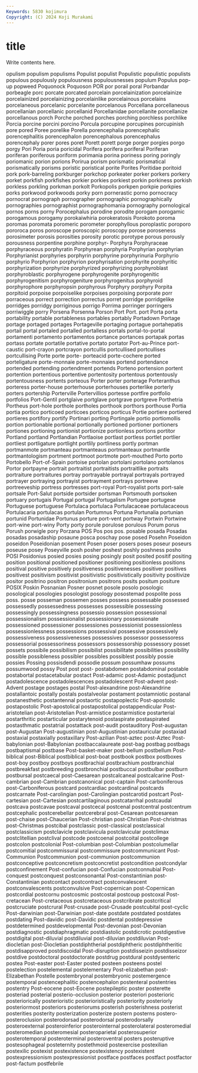 ```yaml
---
Keywords: 5830 kojimura
Copyright: (C) 2024 Koji Murakami
---
```


# title

Write contents here.



opulism populism populisms Populist populist Populistic
populistic populists populous populously populousness populousnesses populum Populus pop-up popweed
Poquonock Poquoson POR por porail poral Porbandar porbeagle porc porcate
porcated porcelain porcelainization porcelainize porcelainized porcelainizing porcelainlike porcelainous porcelains porcelaneous
porcelanic porcelanite porcelanous Porcellana porcellaneous porcellanian porcellanic porcellanid Porcellanidae porcellanite
porcellanize porcellanous porch Porche porched porches porching porchless porchlike Porcia
porcine porcini porcino Porcula porcupine porcupines porcupinish pore pored Poree
porelike Porella porencephalia porencephalic porencephalitis porencephalon porencephalous porencephalus porencephaly porer
pores poret Porett porett porge porger porgies porgo porgy Pori
Poria poria poricidal Porifera porifera poriferal Poriferan poriferan poriferous poriform
porimania porina poriness poring poringly poriomanic porion porions Porirua porism
porismatic porismatical porismatically porisms poristic poristical porite Porites Poritidae poritoid
pork pork-barreling porkburger porkchop porkeater porker porkers porkery porket porkfish
porkfishes porkier porkies porkiest porkin porkiness porkish porkless porkling porkman
porkolt Porkopolis porkpen porkpie porkpies porks porkwood porkwoods porky porn
pornerastic porno pornocracy pornocrat pornograph pornographer pornographic pornographically pornographies pornographist
pornographomania pornography pornological pornos porns porny Porocephalus porodine porodite porogam
porogamic porogamous porogamy porokaiwhiria porokeratosis Porokoto poroma poromas poromata poromeric
porometer porophyllous poroplastic poroporo pororoca poros poroscope poroscopic poroscopy porose
poroseness porosimeter porosis porosities porosity porotic porotype porous porously porousness
porpentine porphine porphyr- Porphyra Porphyraceae porphyraceous porphyratin Porphyrean porphyria Porphyrian
porphyrian Porphyrianist porphyries porphyrin porphyrine porphyrinuria Porphyrio porphyrio Porphyrion porphyrion
porphyrisation porphyrite porphyritic porphyrization porphyrize porphyrized porphyrizing porphyroblast porphyroblastic porphyrogene
porphyrogenite porphyrogenitic porphyrogenitism porphyrogeniture porphyrogenitus porphyroid porphyrophore porphyropsin porphyrous Porphyry
porphyry Porpita porpitoid porpoise porpoiselike porpoises porpoising porporate porr porraceous
porrect porrection porrectus porret porridge porridgelike porridges porridgy porriginous porrigo
Porrima porringer porringers porriwiggle porry Porsena Porsenna Porson Port Port.
port Porta porta portability portable portableness portables portably Portadown Portage
portage portaged portages Portageville portaging portague portahepatis portail portal portaled
portalled portalless portals portal-to-portal portamenti portamento portamentos portance portances portapak
portas portass portate portatile portative portato portator Port-au-Prince port-caustic port-crayon
portcrayon portcullis portcullised portcullises portcullising Porte porte porte- porteacid porte-cochere
ported porteligature porte-monnaie porte-monnaies portend portendance portended portending portendment portends
Porteno portension portent portention portentious portentive portentosity portentous portentously portentousness
portents porteous Porter porter porterage Porteranthus porteress porter-house porterhouse porterhouses
porterlike porterly porters portership Porterville Portervillios portesse portfire portfolio portfolios
Port-Gentil portglaive portglave portgrave portgreve Porthetria Portheus port-hole porthole portholes
porthook porthors porthouse Portia portia portico porticoed porticoes porticos porticus
Portie portiere portiered portieres portifory portify Portinari porting Portingale portio
portiomollis portion portionable portional portionally portioned portioner portioners portiones portioning
portionist portionize portionless portions portitor Portland portland Portlandian Portlaoise portlast
portless portlet portlier portliest portligature portlight portlily portliness portly portman
portmanmote portmanteau portmanteaus portmanteaux portmantle portmantologism portment portmoot portmote port-mouthed
Porto porto Portobello Port-of-Spain portoise portolan portolani portolano portolanos Portor
portpayne portrait portraitist portraitists portraitlike portraits portraiture portraitures portray portrayable
portrayal portrayals portrayed portrayer portraying portrayist portrayment portrays portreeve portreeveship
portress portresses port-royal Port-royalist ports port-sale portsale Port-Salut portside portsider
portsman Portsmouth portsoken portuary portugais Portugal portugal Portugalism Portugee portugese
Portuguese portuguese Portulaca portulaca Portulacaceae portulacaceous Portulacaria portulacas portulan Portumnus
Portuna Portunalia portunian portunid Portunidae Portunus porture port-vent portway Portwin
Portwine port-wine port-winy Porty porty porule porulose porulous Porum porus
Porush porwigle pory Porzana POS Pos pos pos. posable posada
Posadas posadas posadaship posaune posca poschay pose posed Posehn Poseidon
poseidon Poseidonian posement Posen poser posers poses poseur poseurs poseuse
posey Poseyville posh posher poshest poshly poshness posho POSI Posidonius
posied posies posing posingly posit posited positif positing position positional
positioned positioner positioning positionless positions positival positive positively positiveness positivenesses
positiver positives positivest positivism positivist positivistic positivistically positivity positivize positor
positrino positron positronium positrons posits positum positure POSIX Poskin Posnanian
Posner posnet posole posolo posologic posological posologies posologist posology posostemad
pospolite poss poss. posse posseman possemen posses possess possessable possessed
possessedly possessedness possesses possessible possessing possessingly possessingness possessio possession possessional
possessionalism possessionalist possessionary possessionate possessioned possessioner possessiones possessionist possessionless possessionlessness
possessions possessival possessive possessively possessiveness possessivenesses possessives possessor possessoress possessorial
possessoriness possessors possessorship possessory posset possets possibile possibilism possibilist possibilitate
possibilities possibility possible possibleness possibler possibles possiblest possibly possie possies
Possing possisdendi possodie possum possumhaw possums possumwood possy Post post
post- postabdomen postabdominal postable postabortal postacetabular postact Post-adamic post-Adamic postadjunct
postadolescence postadolescences postadolescent Post-advent post-Advent postage postages postal Post-alexandrine post-Alexandrine
postallantoic postally postals postalveolar postament postamniotic postanal postanesthetic postantennal postaortic
postapoplectic Post-apostolic postapostolic Post-apostolical postapostolical postappendicular Post-aristotelian post-Aristotelian Post-armistice postarmistice
postarterial postarthritic postarticular postarytenoid postaspirate postaspirated postasthmatic postatrial postattack post-audit
postauditory Post-augustan post-Augustan Post-augustinian post-Augustinian postauricular postaxiad postaxial postaxially postaxillary
Post-azilian Post-aztec post-Aztec Post-babylonian post-Babylonian postbaccalaureate post-bag postbag postbags postbaptismal
postbase Post-basket-maker post-bellum postbellum Post-biblical post-Biblical postbiblical post-boat postbook postbox
postboxes post-boy postboy postboys postbrachial postbrachium postbranchial postbreakfast postbreeding postbronchial
postbuccal postbulbar postburn postbursal postcaecal post-Caesarean postcalcaneal postcalcarine Post-cambrian post-Cambrian
postcanonical post-captain Post-carboniferous post-Carboniferous postcard postcardiac postcardinal postcards postcarnate Post-carolingian
post-Carolingian postcarotid postcart Post-cartesian post-Cartesian postcartilaginous postcatarrhal postcaudal postcava postcavae
postcaval postcecal postcenal postcentral postcentrum postcephalic postcerebellar postcerebral post-Cesarean postcesarean
post-chaise post-Chaucerian Post-christian post-Christian Post-christmas post-Christmas postcibal postclassic post-classical postclassical
postclassicism postclavicle postclavicula postclavicular postclimax postclitellian postclival postcode postcoenal postcoital
postcollege postcolon postcolonial Post-columbian post-Columbian postcolumellar postcomitial postcommissural postcommissure postcommunicant
Post-Communion Postcommunion post-communion postcommunion postconceptive postconcretism postconcretist postcondition postcondylar postconfinement
Post-confucian post-Confucian postconnubial Post-conquest postconquest postconsonantal Post-constantinian post-Constantinian postcontact postcontract
postconvalescent postconvalescents postconvulsive Post-copernican post-Copernican postcordial postcornu postcosmic postcostal postcoup
postcoxal Post-cretacean Post-cretaceous postcretaceous postcribrate postcritical postcruciate postcrural Post-crusade post-Crusade
postcubital post-cyclic Post-darwinian post-Darwinian post-date postdate postdated postdates postdating Post-davidic
post-Davidic postdental postdepressive postdetermined postdevelopmental Post-devonian post-Devonian postdiagnostic postdiaphragmatic postdiastolic
postdicrotic postdigestive postdigital post-diluvial postdiluvial post-diluvian postdiluvian Post-diocletian post-Diocletian postdiphtherial
postdiphtheric postdiphtheritic postdisapproved postdiscoidal Post-disruption postdisseizin postdisseizor postdive postdoctoral postdoctorate
postdrug postdural postdysenteric postea Post-easter post-Easter posted posteen posteens postel
postelection postelemental postelementary Post-elizabethan post-Elizabethan Postelle postembryonal postembryonic postemergence postemporal
postencephalitic postencephalon postenteral postentries postentry Post-eocene post-Eocene postepileptic poster posterette
posteriad posterial posterio-occlusion posterior posteriori posterioric posteriorically posterioristic posterioristically posteriority
posteriorly posteriormost posteriors posteriorums posterish posterishness posterist posterities posterity posterization
posterize postern posterns postero- posteroclusion posterodorsad posterodorsal posterodorsally posteroexternal posteroinferior
posterointernal posterolateral posteromedial posteromedian posteromesial posteroparietal posterosuperior posterotemporal posteroterminal posteroventral
posters posteruptive postesophageal posteternity postethmoid postexercise postexilian postexilic postexist postexistence
postexistency postexistent postexpressionism postexpressionist postface postfaces postfact postfactor post-factum postfebrile
